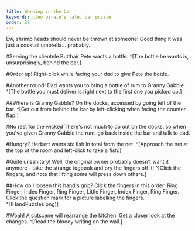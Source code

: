 ```yaml
---
title: Working in the bar
keywords: cleo pirate's tale, bar puzzle
order: 20
---
```


Ew, shrimp heads should never be thrown at someone! Good thing it was just a cocktail umbrella... probably.

#Serving the clientele
Butthair Pete wants a bottle. ^[The bottle he wants is, unsurprisingly, behind the bar.]

#Order up!
Right-click while facing your dad to give Pete the bottle.

#Another round!
Dad wants you to bring a bottle of rum to Granny Gabble. ^[The bottle you must deliver is right next to the first one you picked up.]

##Where is Granny Gabble?
On the docks, accessed by going left of the bar. ^[Get out from behind the bar by left-clicking when facing the counter flap.]

#No rest for the wicked
There's not much to do out on the docks, so when you've given Granny Gabble the rum, go back inside the bar and talk to dad.

#Hungry?
Herbert wants six fish in total from the net. ^[Approach the net at the top of the room and left-click to take a fish.]

#Quite unsanitary!
Well, the original owner probably doesn't want it anymore - take the strange logbook and pry the fingers off it! ^[Click the fingers, and note that lifting some will press down others.]

##How do I loosen this hand's grip?
Click the fingers in this order: Ring Finger, Index Finger, Ring Finger, Little Finger, Index Finger, Ring Finger.
 Click the question mark for a picture labelling the fingers. ^[(HandPuzzles.png)]

#Woah!
A cutscene will rearrange the kitchen. Get a closer look at the changes. ^[Read the bloody writing on the wall.]